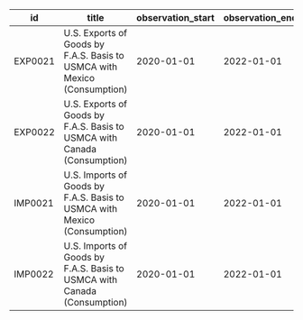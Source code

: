 | id      | title                                                                    | observation_start   | observation_end   |
|---------|--------------------------------------------------------------------------|---------------------|-------------------|
| EXP0021 | U.S. Exports of Goods by F.A.S. Basis to USMCA with Mexico (Consumption) | 2020-01-01          | 2022-01-01        |
| EXP0022 | U.S. Exports of Goods by F.A.S. Basis to USMCA with Canada (Consumption) | 2020-01-01          | 2022-01-01        |
| IMP0021 | U.S. Imports of Goods by F.A.S. Basis to USMCA with Mexico (Consumption) | 2020-01-01          | 2022-01-01        |
| IMP0022 | U.S. Imports of Goods by F.A.S. Basis to USMCA with Canada (Consumption) | 2020-01-01          | 2022-01-01        |